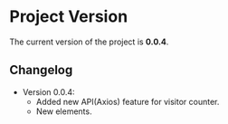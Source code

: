 # Project Version

The current version of the project is **0.0.4**.

## Changelog

- Version 0.0.4:
  - Added new API(Axios) feature for visitor counter.
  - New elements.
